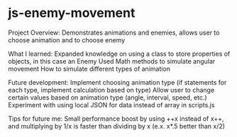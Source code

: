 # js-enemy-movement

Project Overview:
Demonstrates animations and enemies, allows user to choose animation and to choose enemy

What I learned:
Expanded knowledge on using a class to store properties of objects, in this case an Enemy
Used Math methods to simulate angular movement
How to simulate different types of animation

Future development:
Implement choosing animation type (if statements for each type, implement calculation based on type)
Allow user to change certain values based on animation type (angle, interval, speed, etc.)
Experiment with using local JSON for data instead of array in scripts.js

Tips for future me:
Small performance boost by using ++x instead of x++, and multiplying by 1/x is faster than dividing by x (e.x. x\*.5 better than x/2)
